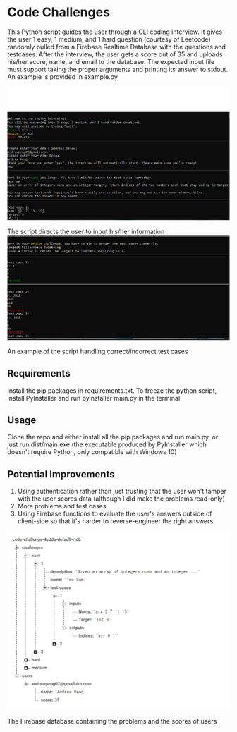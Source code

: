 # Code Challenges
This Python script guides the user through a CLI coding interview. It gives the user 1 easy, 1 medium, and 1 hard question (courtesy of Leetcode) randomly pulled from a Firebase Realtime Database with the questions and testcases. After the interview, the user gets a score out of 35 and uploads his/her score, name, and email to the database. The expected input file must support taking the proper arguments and printing its answer to stdout. An example is provided in example.py

![](https://github.com/andrewpeng02/code-challenge/blob/main/README%20images/Screenshot%20app%201.png)

The script directs the user to input his/her information
![](https://github.com/andrewpeng02/code-challenge/blob/main/README%20images/Screenshot%20app%202.png)

An example of the script handling correct/incorrect test cases
## Requirements
Install the pip packages in requirements.txt. To freeze the python script, install PyInstaller and run pyinstaller main.py in the terminal

## Usage
Clone the repo and either install all the pip packages and run main.py, or just run dist/main.exe (the executable produced by PyInstaller which doesn't require Python, only compatible with Windows 10)

## Potential Improvements
1. Using authentication rather than just trusting that the user won't tamper with the user scores data (although I did make the problems read-only)
2. More problems and test cases
3. Using Firebase functions to evaluate the user's answers outside of client-side so that it's harder to reverse-engineer the right answers

![The Firebase database containing the problems and the scores of users](https://github.com/andrewpeng02/code-challenge/blob/main/README%20images/Firebase.png)

The Firebase database containing the problems and the scores of users
